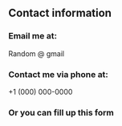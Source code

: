 ## Contact information

### Email me at: 
Random @ gmail </br>
### Contact me via phone at:
+1 (000) 000-0000 </br>
### Or you can fill up this form
</br>